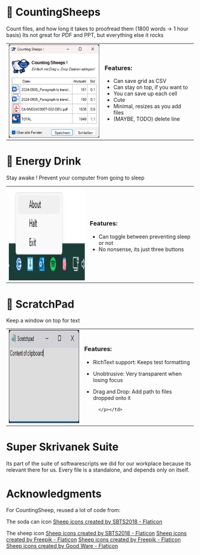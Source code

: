 
# 💽 CountingSheeps

Count files, and how long it takes to proofread them (1800 words -> 1 hour basis)
Its not great for PDF and PPT, but everything else it rocks

  <table align="center">
      <td><img  width="250" height="250" src="https://github.com/teamcons/PS-Whimsiness/blob/main/images/Screenshot CountingSheeps.png"" /></td>
      <td><p>

### Features:
- Can save grid as CSV
- Can stay on top, if you want to
- You can save up each cell
- Cute
- Minimal, resizes as you add files
- (MAYBE, TODO) delete line
        </p></td>
  </table>






# 💽 Energy Drink

Stay awake ! Prevent your computer from going to sleep


  <table align="center">
      <td><img  width="250" height="250" src="https://github.com/teamcons/PS-Whimsiness/blob/main/images/Screenshot EDrink.png"" /></td>
      <td><p>

### Features:
- Can toggle between preventing sleep or not
- No nonsense, its just three buttons
        </p></td>
  </table>




# 💽 ScratchPad



Keep a window on top for text

  <table align="center">
      <td><img  width="250" height="250" src="https://github.com/teamcons/PS-Whimsiness/blob/main/images/Screenshot ScratchPad.png"" /></td>
      <td><p>

### Features:
- RichText support: Keeps test formatting
- Unobtrusive: Very transparent when losing focus
- Drag and Drop: Add path to files dropped onto it

        </p></td>
  </table>



# Super Skrivanek Suite

Its part of the suite of softwarescripts we did for our workplace because its relevant there for us.
Every file is a standalone, and depends only on itself.


# Acknowledgments

For CountingSheep, reused a lot of code from:


The soda can icon
<a href="https://www.flaticon.com/free-icons/sheep" title="sheep icons">Sheep icons created by SBTS2018 - Flaticon</a>


The sheep icon
<a href="https://www.flaticon.com/free-icons/sheep" title="sheep icons">Sheep icons created by SBTS2018 - Flaticon</a>
<a href="https://www.flaticon.com/free-icons/sheep" title="sheep icons">Sheep icons created by Freepik - Flaticon</a>
<a href="https://www.flaticon.com/free-icons/sheep" title="sheep icons">Sheep icons created by Freepik - Flaticon</a>
<a href="https://www.flaticon.com/free-icons/sheep" title="sheep icons">Sheep icons created by Good Ware - Flaticon</a>